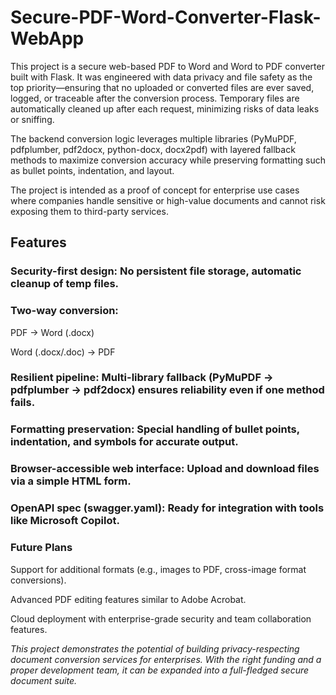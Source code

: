 # **Secure-PDF-Word-Converter-Flask-WebApp**
This project is a secure web-based PDF to Word and Word to PDF converter built with Flask. It was engineered with data privacy and file safety as the top priority—ensuring that no uploaded or converted files are ever saved, logged, or traceable after the conversion process. Temporary files are automatically cleaned up after each request, minimizing risks of data leaks or sniffing.

The backend conversion logic leverages multiple libraries (PyMuPDF, pdfplumber, pdf2docx, python-docx, docx2pdf) with layered fallback methods to maximize conversion accuracy while preserving formatting such as bullet points, indentation, and layout.

The project is intended as a proof of concept for enterprise use cases where companies handle sensitive or high-value documents and cannot risk exposing them to third-party services.

## **Features**

### Security-first design: No persistent file storage, automatic cleanup of temp files.

### Two-way conversion:

PDF → Word (.docx)

Word (.docx/.doc) → PDF

### Resilient pipeline: Multi-library fallback (PyMuPDF → pdfplumber → pdf2docx) ensures reliability even if one method fails.

### Formatting preservation: Special handling of bullet points, indentation, and symbols for accurate output.

### Browser-accessible web interface: Upload and download files via a simple HTML form.

### OpenAPI spec (swagger.yaml): Ready for integration with tools like Microsoft Copilot.

### **Future Plans**

Support for additional formats (e.g., images to PDF, cross-image format conversions).

Advanced PDF editing features similar to Adobe Acrobat.

Cloud deployment with enterprise-grade security and team collaboration features.

*This project demonstrates the potential of building privacy-respecting document conversion services for enterprises. With the right funding and a proper development team, it can be expanded into a full-fledged secure document suite.*
